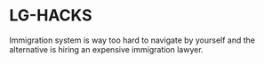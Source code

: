 # LG-HACKS

Immigration system is way too hard to navigate by yourself and the alternative is hiring an expensive immigration lawyer.

